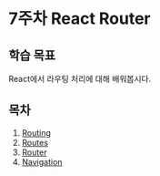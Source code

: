 # 7주차 React Router

## 학습 목표

React에서 라우팅 처리에 대해 배워봅시다.

## 목차

1. [Routing](/week/7/routing.md)
2. [Routes](/week/7/routes.md)
3. [Router](/week/7/router.md)
4. [Navigation](/week/7/navigation.md)
